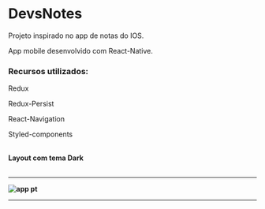 # DevsNotes

Projeto inspirado no app de notas do IOS.

App mobile desenvolvido com React-Native.

<h3>Recursos utilizados:</h3>
<p>Redux</p>
<p>Redux-Persist</p>
<p>React-Navigation</p>
<p>Styled-components</p>
<b/>
<br/>
<b>Layout com tema Dark</b>
<br/>
<br/>
<hr>

![app pt](https://user-images.githubusercontent.com/41700939/89849082-1b522b00-db5e-11ea-8a9a-eb533f1eee5a.png)
<br/>
<hr>

